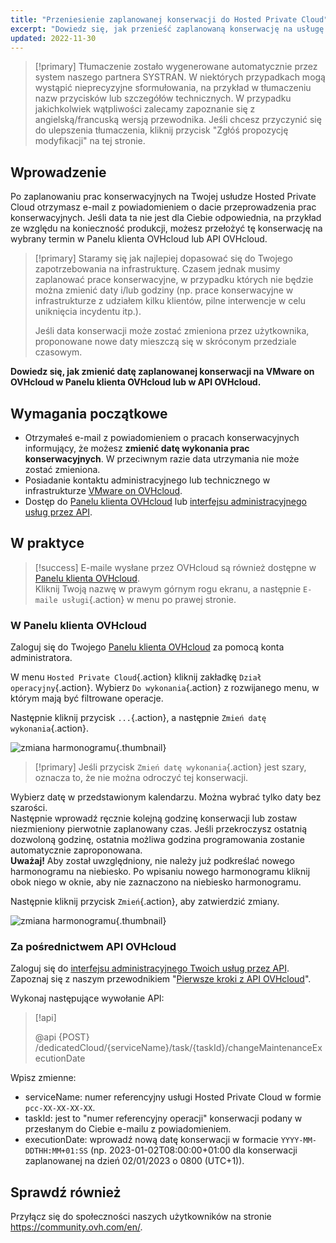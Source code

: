 ```yaml
---
title: "Przeniesienie zaplanowanej konserwacji do Hosted Private Cloud"
excerpt: "Dowiedz się, jak przenieść zaplanowaną konserwację na usługę VMware on OVHcloud"
updated: 2022-11-30
---
```


> [!primary]
> Tłumaczenie zostało wygenerowane automatycznie przez system naszego partnera SYSTRAN. W niektórych przypadkach mogą wystąpić nieprecyzyjne sformułowania, na przykład w tłumaczeniu nazw przycisków lub szczegółów technicznych. W przypadku jakichkolwiek wątpliwości zalecamy zapoznanie się z angielską/francuską wersją przewodnika. Jeśli chcesz przyczynić się do ulepszenia tłumaczenia, kliknij przycisk "Zgłóś propozycję modyfikacji" na tej stronie.
> 

## Wprowadzenie

Po zaplanowaniu prac konserwacyjnych na Twojej usłudze Hosted Private Cloud otrzymasz e-mail z powiadomieniem o dacie przeprowadzenia prac konserwacyjnych. Jeśli data ta nie jest dla Ciebie odpowiednia, na przykład ze względu na konieczność produkcji, możesz przełożyć tę konserwację na wybrany termin w Panelu klienta OVHcloud lub API OVHcloud.

> [!primary]
> Staramy się jak najlepiej dopasować się do Twojego zapotrzebowania na infrastrukturę. Czasem jednak musimy zaplanować prace konserwacyjne, w przypadku których nie będzie można zmienić daty i/lub godziny (np. prace konserwacyjne w infrastrukturze z udziałem kilku klientów, pilne interwencje w celu uniknięcia incydentu itp.).
>
> Jeśli data konserwacji może zostać zmieniona przez użytkownika, proponowane nowe daty mieszczą się w skróconym przedziale czasowym.

**Dowiedz się, jak zmienić datę zaplanowanej konserwacji na VMware on OVHcloud w Panelu klienta OVHcloud lub w API OVHcloud.**

## Wymagania początkowe

- Otrzymałeś e-mail z powiadomieniem o pracach konserwacyjnych informujący, że możesz **zmienić datę wykonania prac konserwacyjnych**. W przeciwnym razie data utrzymania nie może zostać zmieniona.
- Posiadanie kontaktu administracyjnego lub technicznego w infrastrukturze [VMware on OVHcloud](https://www.ovhcloud.com/pl/enterprise/products/hosted-private-cloud/).
- Dostęp do [Panelu klienta OVHcloud](https://www.ovh.com/auth/?action=gotomanager&from=https://www.ovh.pl/&ovhSubsidiary=pl) lub [interfejsu administracyjnego usług przez API](https://eu.api.ovh.com/).

## W praktyce

> [!success]
> E-maile wysłane przez OVHcloud są również dostępne w [Panelu klienta OVHcloud](https://www.ovh.com/auth/?action=gotomanager&from=https://www.ovh.pl/&ovhSubsidiary=pl).<br>
> Kliknij Twoją nazwę w prawym górnym rogu ekranu, a następnie `E-maile usługi`{.action} w menu po prawej stronie.

### W Panelu klienta OVHcloud

Zaloguj się do Twojego [Panelu klienta OVHcloud](https://www.ovh.com/auth/?action=gotomanager&from=https://www.ovh.pl/&ovhSubsidiary=pl) za pomocą konta administratora.

W menu `Hosted Private Cloud`{.action} kliknij zakładkę `Dział operacyjny`{.action}. Wybierz `Do wykonania`{.action} z rozwijanego menu, w którym mają być filtrowane operacje.

Następnie kliknij przycisk `...`{.action}, a następnie `Zmień datę wykonania`{.action}.

![zmiana harmonogramu](images/maintenance-date-edition01.png){.thumbnail}

> [!primary]
> Jeśli przycisk `Zmień datę wykonania`{.action} jest szary, oznacza to, że nie można odroczyć tej konserwacji.

Wybierz datę w przedstawionym kalendarzu. Można wybrać tylko daty bez szarości.<br>
Następnie wprowadź ręcznie kolejną godzinę konserwacji lub zostaw niezmieniony pierwotnie zaplanowany czas. Jeśli przekroczysz ostatnią dozwoloną godzinę, ostatnia możliwa godzina programowania zostanie automatycznie zaproponowana.<br>
**Uważaj!** Aby został uwzględniony, nie należy już podkreślać nowego harmonogramu na niebiesko. Po wpisaniu nowego harmonogramu kliknij obok niego w oknie, aby nie zaznaczono na niebiesko harmonogramu.

Następnie kliknij przycisk `Zmień`{.action}, aby zatwierdzić zmiany.

![zmiana harmonogramu](images/maintenance-date-edition02.png){.thumbnail}

### Za pośrednictwem API OVHcloud

Zaloguj się do [interfejsu administracyjnego Twoich usług przez API](https://eu.api.ovh.com/). Zapoznaj się z naszym przewodnikiem "[Pierwsze kroki z API OVHcloud](/pages/manage_and_operate/api/first-steps)".

Wykonaj następujące wywołanie API:

> [!api]
>
> @api {POST} /dedicatedCloud/{serviceName}/task/{taskId}/changeMaintenanceExecutionDate
>

Wpisz zmienne:

- serviceName: numer referencyjny usługi Hosted Private Cloud w formie `pcc-XX-XX-XX-XX`.
- taskId: jest to "numer referencyjny operacji" konserwacji podany w przesłanym do Ciebie e-mailu z powiadomieniem.
- executionDate: wprowadź nową datę konserwacji w formacie `YYYY-MM-DDTHH:MM+01:SS` (np. 2023-01-02T08:00:00+01:00 dla konserwacji zaplanowanej na dzień 02/01/2023 o 0800 (UTC+1)).

## Sprawdź również

Przyłącz się do społeczności naszych użytkowników na stronie <https://community.ovh.com/en/>.